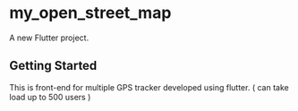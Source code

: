 # my_open_street_map

A new Flutter project.

## Getting Started

This is front-end for multiple GPS tracker developed using flutter. ( can take load up to 500 users )
